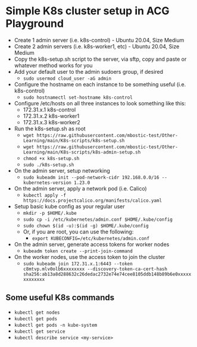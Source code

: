 # Simple K8s cluster setup in ACG Playground

- Create 1 admin server (i.e. k8s-control) - Ubuntu 20.04, Size Medium
- Create 2 admin servers (i.e. k8s-worker1, etc) - Ubuntu 20.04, Size Medium
- Copy the k8s-setup.sh script to the server, via sftp, copy and paste or whatever method works for you
- Add your default user to the admin sudoers group, if desired
    - `sudo usermod cloud_user -aG admin`
- Configure the hostname on each instance to be something useful (i.e. k8s-control)
    - `sudo hostnamectl set-hostname k8s-control`
- Configure /etc/hosts on all three instances to look something like this:
    - 172.31.x.1  k8s-control
    - 172.31.x.2  k8s-worker1
    - 172.31.x.3  k8s-worker2
- Run the k8s-setup.sh as root
    - `wget https://raw.githubusercontent.com/mbostic-test/Other-Learning/main/K8s-scripts/k8s-setup.sh`
    - `wget https://raw.githubusercontent.com/mbostic-test/Other-Learning/main/K8s-scripts/k8s-admin-setup.sh`
    - `chmod +x k8s-setup.sh`
    - `sudo ./k8s-setup.sh`
- On the admin server, setup networking
    - `sudo kubeadm init --pod-network-cidr 192.168.0.0/16 --kubernetes-version 1.23.0`
- On the admin server, apply a network pod (i.e. Calico)
    - `kubectl apply -f https://docs.projectcalico.org/manifests/calico.yaml`
- Setup basic kube config as your regular user
    - `mkdir -p $HOME/.kube`
    - `sudo cp -i /etc/kubernetes/admin.conf $HOME/.kube/config`
    - `sudo chown $(id -u):$(id -g) $HOME/.kube/config`
    - Or, if you are root, you can use the following:
        - `export KUBECONFIG=/etc/kubernetes/admin.conf`
- On the admin server, generate access tokens for worker nodes
    - `kubeadm token create --print-join-command`
- On the worker nodes, use the access token to join the cluster
    - `sudo kubeadm join 172.31.x.1:6443 --token c8mtvp.mlv0olb6xxxxxxxx --discovery-token-ca-cert-hash sha256:ab13a8d288632c26dedac2732e74e74cee8105ddb148b89b6e0xxxxxxxxxxxxx `

## Some useful K8s commands

- `kubectl get nodes`
- `kubectl get pods`
- `kubectl get pods -n kube-system`
- `kubectl get service`
- `kubectl describe service <my-service>`